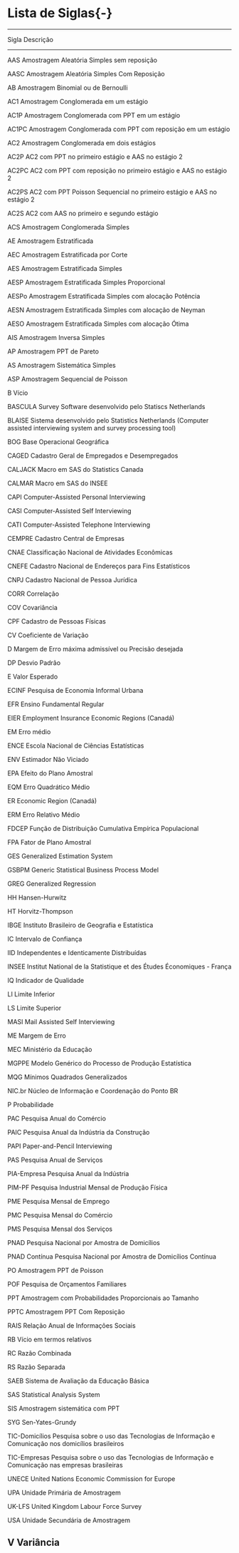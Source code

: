 # Lista de Siglas{-} 


-----------
Sigla            Descrição
---------------- -----------------------------------------------------------------------
AAS              Amostragem Aleatória Simples sem reposição 

AASC             Amostragem Aleatória Simples Com Reposição

AB               Amostragem Binomial ou de Bernoulli 

AC1              Amostragem Conglomerada em um estágio 

AC1P             Amostragem Conglomerada com PPT em um estágio

AC1PC            Amostragem Conglomerada com PPT com reposição em um estágio

AC2              Amostragem Conglomerada em dois estágios

AC2P             AC2 com PPT no primeiro estágio e AAS no estágio 2

AC2PC            AC2 com PPT com reposição no primeiro estágio e AAS no estágio 2

AC2PS             AC2 com PPT Poisson Sequencial no primeiro estágio e AAS no estágio 2 

AC2S              AC2 com AAS no primeiro e segundo estágio 

ACS               Amostragem Conglomerada Simples 

AE                Amostragem Estratificada 

AEC               Amostragem Estratificada por Corte

AES               Amostragem Estratificada Simples

AESP              Amostragem Estratificada Simples Proporcional 

AESPo             Amostragem Estratificada Simples com alocação Potência

AESN              Amostragem Estratificada Simples com alocação de Neyman 

AESO              Amostragem Estratificada Simples com alocação Ótima 

AIS               Amostragem Inversa Simples 

AP                Amostragem PPT de Pareto 

AS                Amostragem Sistemática Simples

ASP               Amostragem Sequencial de Poisson 

B                 Vício 

BASCULA           Survey Software desenvolvido pelo Statiscs Netherlands 

BLAISE            Sistema desenvolvido pelo Statistics Netherlands (Computer assisted interviewing system and survey processing tool) 

BOG               Base Operacional Geográfica 

CAGED             Cadastro Geral de Empregados e Desempregados

CALJACK           Macro em SAS do Statistics Canada 

CALMAR            Macro em SAS do INSEE

CAPI              Computer-Assisted Personal Interviewing 

CASI              Computer-Assisted Self Interviewing

CATI              Computer-Assisted Telephone Interviewing

CEMPRE            Cadastro Central de Empresas 

CNAE              Classificação Nacional de Atividades Econômicas 

CNEFE             Cadastro Nacional de Endereços para Fins Estatísticos 

CNPJ              Cadastro Nacional de Pessoa Jurídica

CORR              Correlação

COV               Covariância 

CPF               Cadastro de Pessoas Físicas

CV                Coeficiente de Variação

D                 Margem de Erro máxima admissível ou Precisão desejada

DP                Desvio Padrão

E                 Valor Esperado 

ECINF             Pesquisa de Economia Informal Urbana 

EFR               Ensino Fundamental Regular 

EIER              Employment Insurance Economic Regions (Canadá)

EM                Erro médio 

ENCE              Escola Nacional de Ciências Estatísticas

ENV               Estimador Não Viciado 

EPA               Efeito do Plano Amostral

EQM               Erro Quadrático Médio 

ER                Economic Region (Canadá)

ERM               Erro Relativo Médio  

FDCEP             Função de Distribuição Cumulativa Empírica Populacional 

FPA               Fator de Plano Amostral

GES               Generalized Estimation System

GSBPM             Generic Statistical Business Process Model 

GREG              Generalized Regression

HH                Hansen-Hurwitz 

HT                Horvitz-Thompson

IBGE              Instituto Brasileiro de Geografia e Estatística

IC                Intervalo de Confiança

IID               Independentes e Identicamente Distribuídas 

INSEE             Institut National de la Statistique et des Études Économiques - França

IQ                Indicador de Qualidade

LI                Limite Inferior 

LS                Limite Superior

MASI              Mail Assisted Self Interviewing

ME                Margem de Erro

MEC               Ministério da Educação

MGPPE             Modelo Genérico do Processo de Produção Estatística 

MQG               Mínimos Quadrados Generalizados

NIC.br            Núcleo de Informação e Coordenação do Ponto BR

P                 Probabilidade

PAC               Pesquisa Anual do Comércio

PAIC              Pesquisa Anual da Indústria da Construção 

PAPI              Paper-and-Pencil Interviewing 

PAS               Pesquisa Anual de Serviços 

PIA-Empresa       Pesquisa Anual da Indústria 

PIM-PF            Pesquisa Industrial Mensal de Produção Física 

PME               Pesquisa Mensal de Emprego  

PMC               Pesquisa Mensal do Comércio 

PMS               Pesquisa Mensal dos Serviços 

PNAD              Pesquisa Nacional por Amostra de Domicílios

PNAD Contínua     Pesquisa Nacional por Amostra de Domicílios Contínua 

PO                Amostragem PPT de Poisson

POF               Pesquisa de Orçamentos Familiares

PPT               Amostragem com Probabilidades Proporcionais ao Tamanho

PPTC              Amostragem PPT Com Reposição

RAIS              Relação Anual de Informações Sociais 

RB                Vício em termos relativos

RC                Razão Combinada

RS                Razão Separada

SAEB              Sistema de Avaliação da Educação Básica 

SAS               Statistical Analysis System

SIS               Amostragem sistemática com PPT 

SYG               Sen-Yates-Grundy 

TIC-Domicílios    Pesquisa sobre o uso das Tecnologias de Informação e Comunicação nos domicílios brasileiros

TIC-Empresas      Pesquisa sobre o uso das Tecnologias de Informação e Comunicação nas empresas brasileiras 

UNECE             United Nations Economic Commission for Europe 

UPA               Unidade Primária de Amostragem 

UK-LFS            United Kingdom Labour Force Survey 

USA               Unidade Secundária de Amostragem

V                 Variância 
-----------------------------------------------------------------------------------------------------------









